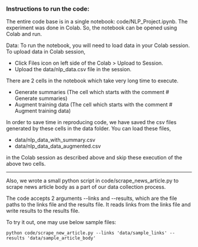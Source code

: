 ### Instructions to run the code:

The entire code base is in a single notebook: code/NLP_Project.ipynb. The experiment was done in Colab. So, the notebook can be opened using Colab and run.

Data: To run the notebook, you will need to load data in your Colab session. 
To upload data in Colab session, 
- Click Files icon on left side of the Colab > Upload to Session.
- Upload the data/nlp_data.csv file in the session.

There are 2 cells in the notebook which take very long time to execute.
- Generate summaries (The cell which starts with the comment # Generate summaries)
- Augment training data (The cell which starts with the comment # Augment training data)

In order to save time in reproducing code, we have saved the csv files generated by these cells in the data folder. You can load these files, 
- data/nlp_data_with_summary.csv
- data/nlp_data_data_augmented.csv 

in the Colab session as described above and skip these execution of the above two cells.

---

Also, we wrote a small python script in code/scrape_news_article.py to scrape news article body as a part of our data collection process.

The code accepts 2 arguments --links and --results, which are the file paths to the links file and the results file. It reads links from the links file and write results to the results file.

To try it out, one may use below sample files:
```
python code/scrape_new_article.py --links 'data/sample_links' --results 'data/sample_article_body'
```

